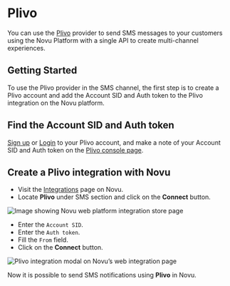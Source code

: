 # Plivo

You can use the [Plivo](https://www.plivo.com/) provider to send SMS messages to your customers using the Novu Platform with a single API to create multi-channel experiences.

## Getting Started

To use the Plivo provider in the SMS channel, the first step is to create a Plivo account and add the Account SID and Auth token to the Plivo integration on the Novu platform.

## Find the Account SID and Auth token

[Sign up](https://console.plivo.com/accounts/register/) or [Login](https://console.plivo.com/accounts/login/) to your Plivo account, and make a note of your Account SID and Auth token on the [Plivo console page](https://console.plivo.com/dashboard/).

## Create a Plivo integration with Novu

- Visit the [Integrations](https://web.novu.co/integrations) page on Novu.
- Locate **Plivo** under SMS section and click on the **Connect** button.

![Image showing Novu web platform integration store page](/img/providers/sms/plivo/integration.png)

- Enter the `Account SID`.
- Enter the `Auth token`.
- Fill the `From` field.
- Click on the **Connect** button.

![Plivo integration modal on Novu’s web integration page](/img/providers/sms/plivo/web.png)

Now it is possible to send SMS notifications using **Plivo** in Novu.

